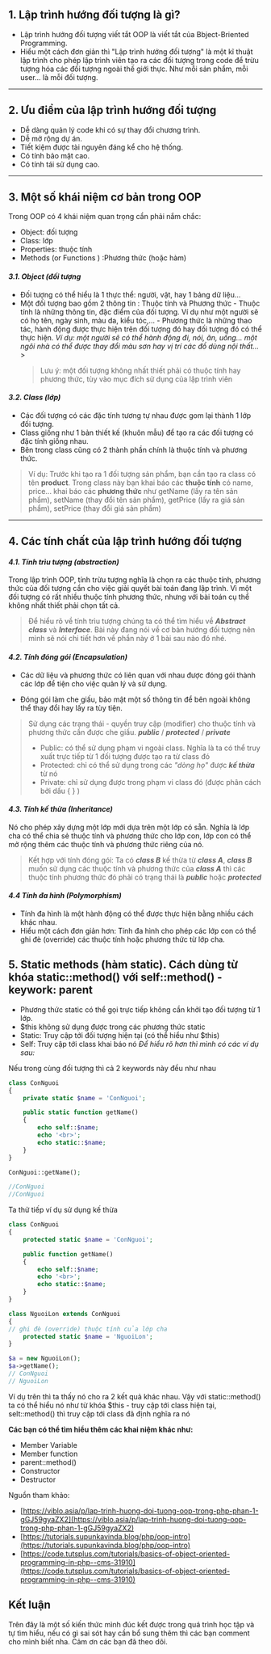 ## 1. Lập trình hướng đối tượng là gì?

- Lập trình hướng đối tượng viết tắt OOP là viết tắt của Bbject-Briented Programming.
- Hiểu một cách đơn giản thì "Lập trình hướng đối tượng" là một kĩ thuật lập trình cho phép lập trình viên tạo ra các đối tượng trong code để trừu tượng hóa các đối tượng ngoài thế giới thực. Như mỗi sản phẩm, mỗi user… là mỗi đối tượng.

---

## 2. Ưu điểm của lập trình hướng đối tượng

- Dễ dàng quản lý code khi có sự thay đổi chương trình.
- Dễ mở rộng dự án.
- Tiết kiệm được tài nguyên đáng kể cho hệ thống.
- Có tính bảo mật cao.
- Có tính tái sử dụng cao.

---

## 3. Một số khái niệm cơ bản trong OOP

Trong OOP có 4 khái niệm quan trọng cần phải nắm chắc:

- Object: đối tượng
- Class: lớp
- Properties: thuộc tính
- Methods (or Functions ) :Phương thức (hoặc hàm)

#### **_3.1. Object (đối tượng_**

- Đối tượng có thể hiểu là 1 thực thể: người, vật, hay 1 bảng dữ liệu...
- Một đối tượng bao gồm 2 thông tin : Thuộc tính và Phương thức - Thuộc tính là những thông tin, đặc điểm của đối tượng. Ví dụ như một người sẽ có họ tên, ngày sinh, màu da, kiểu tóc,... - Phương thức là những thao tác, hành động được thực hiện trên đối tượng đó hay đối tượng đó có thể thực hiện.
  _Ví dụ: một người sẽ có thể hành động đi, nói, ăn, uống... một ngôi nhà có thể được thay đổi màu sơn hay vị trí các đồ dùng nội thất..._ >
  > Lưu ý: một đối tượng không nhất thiết phải có thuộc tính hay phương thức, tùy vào mục đích sử dụng của lập trình viên

#### **_3.2. Class (lớp)_**

- Các đối tượng có các đặc tính tương tự nhau được gom lại thành 1 lớp đối tượng.
- Class giống như 1 bản thiết kế (khuôn mẫu) để tạo ra các đối tượng có đặc tính giống nhau.
- Bên trong class cũng có 2 thành phần chính là thuộc tính và phương thức.

> Ví dụ: Trước khi tạo ra 1 đối tượng sản phẩm, bạn cần tạo ra class có tên **product**. Trong class này bạn khai báo các **thuộc tính** có name, price... khai báo các **phương thức** như getName (lấy ra tên sản phẩm), setName (thay đổi tên sản phẩm), getPrice (lấy ra giá sản phẩm), setPrice (thay đổi giá sản phẩm)

---

## 4. Các tính chất của lập trình hướng đối tượng

#### **_4.1. Tính trìu tượng (abstraction)_**

Trong lập trình OOP, tính trừu tượng nghĩa là chọn ra các thuộc tính, phương thức của đối tượng cần cho việc giải quyết bài toán đang lập trình. Vì một đối tượng có rất nhiều thuộc tính phương thức, nhưng với bài toán cụ thể không nhất thiết phải chọn tất cả.

> Để hiểu rõ về tính trìu tượng chúng ta có thể tìm hiểu về **_Abstract class_** và **_Interface_**. Bài này đang nói về cơ bản hướng đối tượng nên mình sẽ nói chi tiết hơn về phần này ở 1 bài sau nào đó nhé.

#### **_4.2. Tính đóng gói (Encapsulation)_**

- Các dữ liệu và phương thức có liên quan với nhau được đóng gói thành các lớp để tiện cho việc quản lý và sử dụng.

- Đóng gói làm che giấu, bảo mật một số thông tin để bên ngoài không thể thay đổi hay lấy ra tùy tiện.

> Sử dụng các trạng thái - quyền truy cập (modifier) cho thuộc tính và phương thức cần được che giấu. **_public_** / **_protected_** / **_private_**
>
> - Public: có thể sử dụng phạm vi ngoài class. Nghĩa là ta có thể truy xuất trực tiếp từ 1 đối tượng được tạo ra từ class đó
> - Protected: chỉ có thể sử dụng trong các _"dòng họ"_ được **_kế thừa_** từ nó
> - Private: chỉ sử dụng được trong phạm vi class đó (được phân cách bởi dấu { } )

#### **_4.3. Tính kế thừa (Inheritance)_**

Nó cho phép xây dựng một lớp mới dựa trên một lớp có sẵn. Nghĩa là lớp cha có thể chia sẻ thuộc tính và phương thức cho lớp con, lớp con có thể mở rộng thêm các thuộc tính và phương thức riêng của nó.

> Kết hợp với tính đóng gói: Ta có **_class B_** kế thừa từ **_class A_**, **_class B_** muốn sử dụng các thuộc tính và phương thức của **_class A_** thì các thuộc tính phương thức đó phải có trạng thái là **_public_** hoặc **_protected_**

#### **_4.4 Tính đa hình (Polymorphism)_**

- Tính đa hình là một hành động có thể được thực hiện bằng nhiều cách khác nhau.
- Hiểu một cách đơn giản hơn: Tính đa hình cho phép các lớp con có thể ghi đè (override) các thuộc tính hoặc phương thức từ lớp cha.

## 5. Static methods (hàm static). Cách dùng từ khóa static::method() với self::method() - keywork: parent

- Phương thức static có thể gọi trực tiếp không cần khởi tạo đối tượng từ 1 lớp.
- $this không sử dụng được trong các phương thức static
- Static: Truy cập tới đối tượng hiện tại (có thể hiểu như $this)
- Self: Truy cập tới class khai báo nó
  _Để hiểu rõ hơn thì mình có các ví dụ sau:_

Nếu trong cùng đối tượng thì cả 2 keywords này đều như nhau

```php
class ConNguoi
{
    private static $name = 'ConNguoi';

    public static function getName()
    {
        echo self::$name;
        echo '<br>';
        echo static::$name;
    }
}

ConNguoi::getName();

//ConNguoi
//ConNguoi
```

Ta thử tiếp ví dụ sử dụng kế thừa

```php
class ConNguoi
{
    protected static $name = 'ConNguoi';

    public function getName()
    {
        echo self::$name;
        echo '<br>';
        echo static::$name;
    }
}

class NguoiLon extends ConNguoi
{
// ghi đè (override) thuộc tính của lớp cha
    protected static $name = 'NguoiLon';
}

$a = new NguoiLon();
$a->getName();
// ConNguoi
// NguoiLon
```

Ví dụ trên thì ta thấy nó cho ra 2 kết quả khác nhau. Vậy với static::method() ta có thể hiểu nó như từ khóa $this - truy cập tới class hiện tại, selt::method() thì truy cập tới class đã định nghĩa ra nó

**Các bạn có thể tìm hiểu thêm các khai niệm khác như:**

- Member Variable
- Member function
- parent::method()
- Constructor
- Destructor

Nguồn tham khảo:

- [https://viblo.asia/p/lap-trinh-huong-doi-tuong-oop-trong-php-phan-1-gGJ59gyaZX2](https://viblo.asia/p/lap-trinh-huong-doi-tuong-oop-trong-php-phan-1-gGJ59gyaZX2)
- [https://tutorials.supunkavinda.blog/php/oop-intro](https://tutorials.supunkavinda.blog/php/oop-intro)
- [https://code.tutsplus.com/tutorials/basics-of-object-oriented-programming-in-php--cms-31910](https://code.tutsplus.com/tutorials/basics-of-object-oriented-programming-in-php--cms-31910)

## Kết luận

Trên đây là một số kiến thức mình đúc kết được trong quá trình học tập và tự tìm hiểu, nếu có gì sai sót hay cần bổ sung thêm thì các bạn comment cho mình biết nha. Cảm ơn các bạn đã theo dõi.
